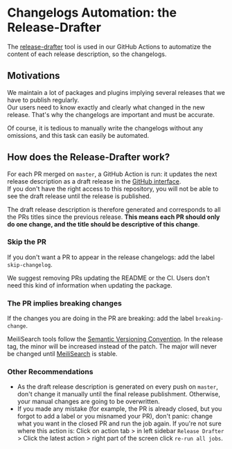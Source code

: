 # Changelogs Automation: the Release-Drafter

The [release-drafter](https://github.com/release-drafter/release-drafter/) tool is used in our GitHub Actions to automatize the content of each release description, so the changelogs.

## Motivations

We maintain a lot of packages and plugins implying several releases that we have to publish regularly.<br>
Our users need to know exactly and clearly what changed in the new release. That's why the changelogs are important and must be accurate.

Of course, it is tedious to manually write the changelogs without any omissions, and this task can easily be automated.

## How does the Release-Drafter work?

For each PR merged on `master`, a GitHub Action is run: it updates the next release description as a draft release in the [GitHub interface](https://github.com/meilisearch/meilisearch-ruby/releases).<br>
If you don't have the right access to this repository, you will not be able to see the draft release until the release is published.

The draft release description is therefore generated and corresponds to all the PRs titles since the previous release. **This means each PR should only do one change, and the title should be descriptive of this change**.

### Skip the PR

If you don't want a PR to appear in the release changelogs: add the label `skip-changelog`.

We suggest removing PRs updating the README or the CI. Users don't need this kind of information when updating the package.

### The PR implies breaking changes

If the changes you are doing in the PR are breaking: add the label `breaking-change`.

MeiliSearch tools follow the [Semantic Versioning Convention](https://semver.org/). In the release tag, the minor will be increased instead of the patch. The major will never be changed until [MeiliSearch](https://github.com/meilisearch/MeiliSearch) is stable.

### Other Recommendations

- As the draft release description is generated on every push on `master`, don't change it manually until the final release publishment. Otherwise, your manual changes are going to be overwritten.
- If you made any mistake (for example, the PR is already closed, but you forgot to add a label or you misnamed your PR), don't panic: change what you want in the closed PR and run the job again. If you're not sure where this action is: Click on action tab > in left sidebar `Release Drafter` > Click the latest action > right part of the screen click `re-run all jobs`. 
